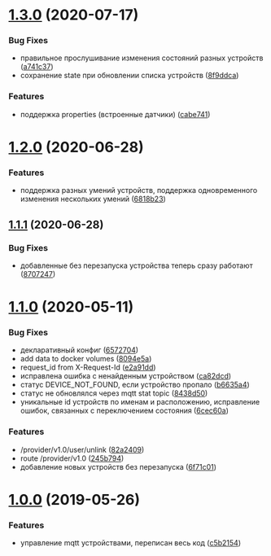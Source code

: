 # [1.3.0](https://github.com/popstas/yandex-dialogs-smarthome-mqtt/compare/v1.2.0...v1.3.0) (2020-07-17)


### Bug Fixes

* правильное прослушивание изменения состояний разных устройств ([a741c37](https://github.com/popstas/yandex-dialogs-smarthome-mqtt/commit/a741c37))
* сохранение state при обновлении списка устройств ([8f9ddca](https://github.com/popstas/yandex-dialogs-smarthome-mqtt/commit/8f9ddca))


### Features

* поддержка properties (встроенные датчики) ([cabe741](https://github.com/popstas/yandex-dialogs-smarthome-mqtt/commit/cabe741))



# [1.2.0](https://github.com/popstas/yandex-dialogs-smarthome-mqtt/compare/v1.1.1...v1.2.0) (2020-06-28)


### Features

* поддержка разных умений устройств, поддержка одновременного изменения нескольких умений ([6818b23](https://github.com/popstas/yandex-dialogs-smarthome-mqtt/commit/6818b23))



## [1.1.1](https://github.com/popstas/yandex-dialogs-smarthome-mqtt/compare/v1.1.0...v1.1.1) (2020-06-28)


### Bug Fixes

* добавленные без перезапуска устройства теперь сразу работают ([8707247](https://github.com/popstas/yandex-dialogs-smarthome-mqtt/commit/8707247))



# [1.1.0](https://github.com/popstas/yandex-dialogs-smarthome-mqtt/compare/v1.0.0...v1.1.0) (2020-05-11)


### Bug Fixes

*  декларативный конфиг ([6572704](https://github.com/popstas/yandex-dialogs-smarthome-mqtt/commit/6572704))
* add data to docker volumes ([8094e5a](https://github.com/popstas/yandex-dialogs-smarthome-mqtt/commit/8094e5a))
* request_id from X-Request-Id ([e2a91dd](https://github.com/popstas/yandex-dialogs-smarthome-mqtt/commit/e2a91dd))
* исправлена ошибка с ненайденным устройством ([ca82dcd](https://github.com/popstas/yandex-dialogs-smarthome-mqtt/commit/ca82dcd))
* статус DEVICE_NOT_FOUND, если устройство пропало ([b6635a4](https://github.com/popstas/yandex-dialogs-smarthome-mqtt/commit/b6635a4))
* статус не обновлялся через mqtt stat topic ([8438d50](https://github.com/popstas/yandex-dialogs-smarthome-mqtt/commit/8438d50))
* уникальные id устройств по именам и расположению, исправление ошибок, связанных с переключением состояния ([6cec60a](https://github.com/popstas/yandex-dialogs-smarthome-mqtt/commit/6cec60a))


### Features

* /provider/v1.0/user/unlink ([82a2409](https://github.com/popstas/yandex-dialogs-smarthome-mqtt/commit/82a2409))
* route /provider/v1.0 ([245b794](https://github.com/popstas/yandex-dialogs-smarthome-mqtt/commit/245b794))
* добавление новых устройств без перезапуска ([6f71c01](https://github.com/popstas/yandex-dialogs-smarthome-mqtt/commit/6f71c01))



# [1.0.0](https://github.com/popstas/yandex-dialogs-smarthome-mqtt/compare/c5b2154...v1.0.0) (2019-05-26)


### Features

* управление mqtt устройствами, переписан весь код ([c5b2154](https://github.com/popstas/yandex-dialogs-smarthome-mqtt/commit/c5b2154))



